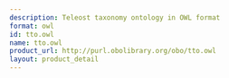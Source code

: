 ```yaml
---
description: Teleost taxonomy ontology in OWL format
format: owl
id: tto.owl
name: tto.owl
product_url: http://purl.obolibrary.org/obo/tto.owl
layout: product_detail
---
```

